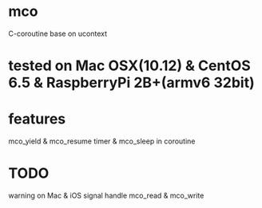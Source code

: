 # mco

C-coroutine base on ucontext

# tested on Mac OSX(10.12) & CentOS 6.5 & RaspberryPi 2B+(armv6 32bit)

# features

mco_yield & mco_resume
timer & mco_sleep in coroutine

# TODO
warning on Mac & iOS
signal handle
mco_read & mco_write
